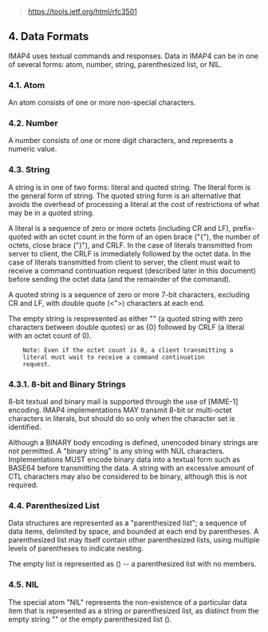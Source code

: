 > https://tools.ietf.org/html/rfc3501

## 4. Data Formats
IMAP4 uses textual commands and responses.  Data in IMAP4 can be in
   one of several forms: atom, number, string, parenthesized list, or
   NIL.


### 4.1.    Atom

   An atom consists of one or more non-special characters.


### 4.2.    Number

   A number consists of one or more digit characters, and represents a
   numeric value.


### 4.3.    String

   A string is in one of two forms: literal and quoted string.  The
   literal form is the general form of string.  The quoted string form
   is an alternative that avoids the overhead of processing a literal at
   the cost of restrictions of what may be in a quoted string.

   A literal is a sequence of zero or more octets (including CR and LF),
   prefix-quoted with an octet count in the form of an open brace ("{"),
   the number of octets, close brace ("}"), and CRLF.  In the case of
   literals transmitted from server to client, the CRLF is immediately
   followed by the octet data.  In the case of literals transmitted from
   client to server, the client must wait to receive a command
   continuation request (described later in this document) before
   sending the octet data (and the remainder of the command).

   A quoted string is a sequence of zero or more 7-bit characters,
   excluding CR and LF, with double quote (<">) characters at each end.

   The empty string is respresented as either "" (a quoted string with
   zero characters between double quotes) or as {0} followed by CRLF (a
   literal with an octet count of 0).

        Note: Even if the octet count is 0, a client transmitting a
        literal must wait to receive a command continuation
        request.

### 4.3.1.  8-bit and Binary Strings

   8-bit textual and binary mail is supported through the use of
   [MIME-1] encoding.  IMAP4 implementations MAY transmit 8-bit or
   multi-octet characters in literals, but should do so only when the
   character set is identified.

   Although a BINARY body encoding is defined, unencoded binary strings
   are not permitted.  A "binary string" is any string with NUL
   characters.  Implementations MUST encode binary data into a textual
   form such as BASE64 before transmitting the data.  A string with an
   excessive amount of CTL characters may also be considered to be
   binary, although this is not required.


### 4.4.    Parenthesized List

   Data structures are represented as a "parenthesized list"; a sequence
   of data items, delimited by space, and bounded at each end by
   parentheses.  A parenthesized list may itself contain other
   parenthesized lists, using multiple levels of parentheses to indicate
   nesting.

   The empty list is represented as () -- a parenthesized list with no
   members.


### 4.5.    NIL

   The special atom "NIL" represents the non-existence of a particular
   data item that is represented as a string or parenthesized list, as
   distinct from the empty string "" or the empty parenthesized list ().
